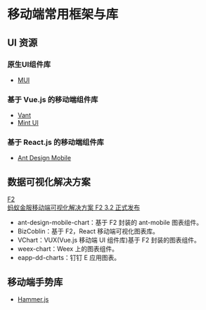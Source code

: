 # 移动端常用框架与库

## UI 资源
### 原生UI组件库
- [MUI](http://dev.dcloud.net.cn/mui/)

### 基于 Vue.js 的移动端组件库
- [Vant](https://youzan.github.io/vant/#/zh-CN/intro)
- [Mint UI](http://mint-ui.github.io/#!/zh-cn)

### 基于 React.js 的移动端组件库
- [Ant Design Mobile](https://mobile.ant.design/index-cn)

## 数据可视化解决方案
[F2](https://github.com/antvis/f2)  
[蚂蚁金服移动端可视化解决方案 F2 3.2 正式发布](https://juejin.im/post/5b84e75ee51d4538a751f988)
- ant-design-mobile-chart：基于 F2 封装的 ant-mobile 图表组件。
- BizCoblin：基于 F2，React 移动端可视化图表库。
- VChart：VUX(Vue.js 移动端 UI 组件库)基于 F2 封装的图表组件。
- weex-chart：Weex 上的图表组件。
- eapp-dd-charts：钉钉 E 应用图表。

## 移动端手势库
- [Hammer.js](https://hammerjs.github.io/getting-started/)



